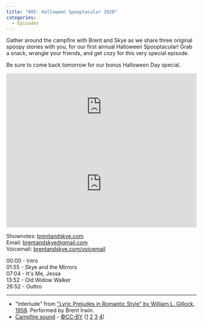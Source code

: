 ```yaml
---
title: "005: Halloween Spooptacular 2020"
categories:
  - Episodes
---
```


Gather around the campfire with Brent and Skye as we share three original spoopy stories with you, for our first annual Halloween Spooptacular! Grab a snack, wrangle your friends, and get cozy for this very special episode.

Be sure to come back tomorrow for our bonus Halloween Day special.

<iframe allow="autoplay *; encrypted-media *; fullscreen *" frameborder="0" height="175" style="width:100%;max-width:660px;overflow:hidden;background:transparent;" sandbox="allow-forms allow-popups allow-same-origin allow-scripts allow-storage-access-by-user-activation allow-top-navigation-by-user-activation" src="https://embed.podcasts.apple.com/us/podcast/005-halloween-spooptacular-2020/id1533559367?i=1000496533316"></iframe>

<iframe src="https://open.spotify.com/embed-podcast/episode/3yzGbPsQPePeO55oFq5dLk" width="100%" height="232" frameborder="0" allowtransparency="true" allow="encrypted-media"></iframe>

Shownotes: [brentandskye.com](https://brentandskye.com)  
Email: [brentandskye@gmail.com](mailto:brentandskye@gmail.com)  
Voicemail: [brentandskye.com/voicemail](https://brentandskye.com/voicemail)

00:00 - Intro  
01:55 - Skye and the Mirrors  
07:04 - It's Me, Jessa  
13:52 - Old Widow Walker  
26:52 - Outtro

---

* "Interlude" from ["Lyric Preludes in Romantic Style" by William L. Gillock, 1958](https://www.amazon.com/Lyric-Preludes-Romantic-Style-Pieces/dp/0874876494/ref=sr_1_1?crid=1K7XXHCCWUI8F&dchild=1&keywords=lyric+preludes+in+romantic+style+24+short+piano+pieces+in+all+keys&qid=1603744534&sprefix=lyric+preludes+in+%2Caps%2C167&sr=8-1). Performed by Brent Irwin.
* [Campfire sound](https://www.youtube.com/watch?v=kvTXWoD9Nso) - [©CC-BY](https://creativecommons.org/licenses/by/2.0/) ([1](https://www.youtube.com/redirect?q=http%3A%2F%2Fwww.freesound.org%2FsamplesViewSingle.php%3Fid%3D58236&v=kvTXWoD9Nso&redir_token=QUFFLUhqbXZ0U2RHM2F0YmtLZDl6X005VENvV2tVZW1PZ3xBQ3Jtc0ttY2F3d01iSVRUQ3VreXlqQjNPMnlXdWJKNXZneGJOSFhRcTNfcGJ4eXNFZ280VTJWcEJzVzRhSFJJb3lUa0o1Rk5xNm5fV2RuVXJTSDY5Vm1ud2wzNF9FbkR3QmgySUw0SFR1dDNFaTUwbE1rTXY5QQ%3D%3D&event=video_description)  [2](https://www.youtube.com/redirect?q=http%3A%2F%2Fwww.freesound.org%2FsamplesViewSingle.php%3Fid%3D106988&v=kvTXWoD9Nso&redir_token=QUFFLUhqbjZ1SURfZE1sZEJZbHg4dTdhR3VPTDdfZ1Y3Z3xBQ3Jtc0ttTkJ0M0JmUDlWTjVicDdxSGtTanFuVDRnWEx5cjVCa2ZRZzZhRVRFcFFaaGxYNEFUdjFySGpicVVza2lma09DUmg4aVl0Q2ItU3ZXVlhYSWtwdm9xQmdTTWdPZV9OVDUzZjB3NFRwU0U2VkZQcGZyVQ%3D%3D&event=video_description) [3](https://www.youtube.com/redirect?q=http%3A%2F%2Fwww.freesound.org%2FsamplesViewSingle.php%3Fid%3D73146&v=kvTXWoD9Nso&redir_token=QUFFLUhqa3J1aGoxRDZjdlBUd3VjTEZHeVkyb0RmVmpJZ3xBQ3Jtc0tsTVN3UURYVlVFZWNFNGJsa01EOHFKNVZtWnBYQkdxLTFMZUd6YTZuWVJMWWJPUC1nX0prdkxXcS1BcXdxRTJqSDNjSW9hc1BOOUpab1VlZi1yTGlzYkdITEpJcjhad3V4dHU2SXZOeEZZdm5SY25fZw%3D%3D&event=video_description) [4](https://www.youtube.com/redirect?q=http%3A%2F%2Fwww.freesound.org%2FsamplesViewSingle.php%3Fid%3D40699&v=kvTXWoD9Nso&redir_token=QUFFLUhqblhiemo1ZGdHNjJxcF90eXNuTXZVLTl5Y2RpQXxBQ3Jtc0ttTEpBb3dCSzNNcnVtZ3ctNUpKOTBtdkFGTllZdWVMRDNrc3FaaWo1QkV6NEF4VGs4MGthcnBIV04yeUtQQ0pZTHRyejBaQm5EeE9PVzVhSVdyb1dTcXNRTld3Y2lYbWE0di1pZ2FRZWV6N3NCQjBBRQ%3D%3D&event=video_description))
